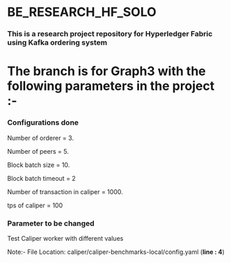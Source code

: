 # BE_RESEARCH_HF_SOLO
### This is a research project repository for Hyperledger Fabric using Kafka ordering system

# The branch is for Graph3 with the following parameters in the project :- 

### Configurations done
Number of orderer = 3.

Number of peers = 5.	

Block batch size = 10.

Block batch timeout = 2

Number of transaction in caliper = 1000.

tps of caliper = 100	

### Parameter to be changed 
Test Caliper worker with different values		

Note:- File Location: caliper/caliper-benchmarks-local/config.yaml (**line : 4**)


